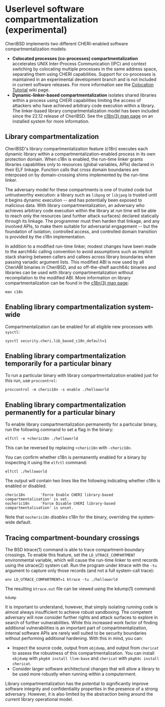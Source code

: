 # Userlevel software compartmentalization (experimental)

CheriBSD implements two different
CHERI-enabled software compartmentalization models:

- **Colocated processes (co-processes) compartmentalization** accelerates
  UNIX Inter-Process Communication (IPC) and context switching by colocating
  multiple processes in the same address space, separating them using CHERI
  capabilities.  Support for co-processes is maintained in an experimental
  development branch and is not included in current software releases.
  For more information see the [Colocation Tutorial](https://github.com/CTSRD-CHERI/cheripedia/wiki/Colocation-Tutorial)
  wiki page.
- **Dynamic-linker-based compartmentalization** isolates shared libraries
  within a process using CHERI capabilities limiting the access of attackers
  who have achieved arbitrary code execution within a library.
  The linker-based library compartmentalization model has been included since
  the 22.12 release of CheriBSD.
  See the [c18n(3) man
  page](https://man.cheribsd.org/cgi-bin/man.cgi/releng-25.03/c18n)
  on an installed system for more information.

## Library compartmentalization

CheriBSD's library compartmentalization feature (c18n) executes each dynamic
library within a compartmentalization-enabled process in its own protection
domain.
When c18n is enabled, the run-time linker grants libraries capabilities only
to resources (global variables, APIs) declared in their ELF linkage.
Function calls that cross domain boundaries are interposed on by
domain-crossing shims implemented by the run-time linker.

The adversary model for these compartments is one of trusted code but
untrustworthy execution: a library such as `libpng` or `libjpeg` is trusted
until it begins dynamic execution -- and has potentially been exposed to
malicious data.
With library compartmentalization, an adversary who achieves arbitrary code
execution within the library at run time will be able to reach only the
resources (and further attack surfaces) declared statically through its
linkage.
The programmer must then harden that linkage, and any involved APIs, to make
them suitable for adversarial engagement -- but the foundation of isolation,
controlled access, and controlled domain transition is provided by the c18n
implementation.

In addition to a modified run-time linker, modest changes have been made to
the aarch64c calling convention to avoid assumptions such as implicit stack
sharing between callers and callees across library boundaries when passing
variadic argument lists.
This modified ABI is now used by all CheriABI binaries in CheriBSD, and so
off-the-shelf aarch64c binaries and libraries can be used with library
compartmentalization without recompilation to the modified ABI.
More information on library compartmentalization can be found in the
[c18n(3) man
page](https://man.cheribsd.org/cgi-bin/man.cgi/releng-25.03/c18n):

```
man c18n
```

## Enabling library compartmentalization system-wide

Compartmentalization can be enabled for all eligible new processes with
`sysctl`:

```
sysctl security.cheri.lib_based_c18n_default=1
```

## Enabling library compartmentalization temporarily for a particular binary

To run a particular binary with library compartmentalization enabled just for
this run, use `proccontrol`:

```
proccontrol -m cheric18n -s enable ./helloworld
```

## Enabling library compartmentalization permanently for a particular binary

To enable library compartmentalization permanently for a particular binary,
run the following command to set a flag in the binary:

```
elfctl -e +cheric18n ./helloworld
```

This can be reversed by replacing `+cheric18n` with `-cheric18n`.

You can confirm whether c18n is permanently enabled for a binary by
inspecting it using the `elfctl` command:

```
elfctl ./helloworld
```

The output will contain two lines like the following indicating whether c18n is
enabled or disabled.

```
cheric18n       'Force Enable CHERI library-based compartmentalisation' is set.
nocheric18n     'Force Disable CHERI library-based compartmentalisation' is unset.
```

Note that `nocheric18n` _disables_ c18n for the binary, overriding the
system-wide default.

## Tracing compartment-boundary crossings

The BSD ktrace(1) command is able to trace compartment-boundary crossings.
To enable this feature, set the `LD_UTRACE_COMPARTMENT` environmental
variable, which will cause the run-time linker to emit records using the
utrace(2) system call.
Run the program under ktrace with the `-tu` argument to capture only those
records (and not a full system-call trace):

```
env LD_UTRACE_COMPARTMENT=1 ktrace -tu ./helloworld
```

The resulting `ktrace.out` file can be viewed using the kdump(1) command:

```
kdump
```

It is important to understand, however, that simply isolating running code is
almost always insufficient to achieve robust sandboxing.
The competent adversary will now consider further rights and attack surfaces
to explore in search of further vulnerabilities.
While this increased work factor of finding additional vulnerabilities is an
important part of compartmentalization, internal software APIs are rarely well
suited to be security boundaries without performing additional hardening.
With this in mind, you can:

 * Inspect the source code, output from `objdump`, and output from
   `chericat` to assess the robustness of this compartmentalization.
   You can install `objdump` with `pkg64 install llvm-base` and `chericat` with `pkg64c install chericat`.
 * Consider larger software architectural changes that will allow a library
   to be used more robustly when running within a computerment.

Library compartmentalization has the potential to significantly improve
software integrity and confidentiality properties in the presence of a strong
adversary.
However, it is also limited by the abstraction being around the current
library operational model.
